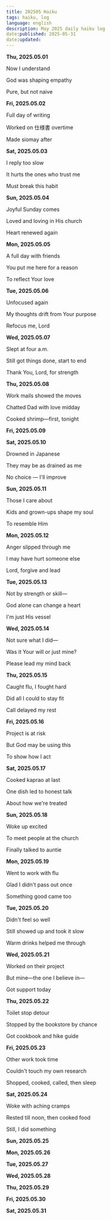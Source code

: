 ```yaml
---
title: 202505 Haiku
tags: haiku, log
language: english
description: May 2025 daily haiku log
date:published: 2025-05-31  
date:updated:  
---
```


**Thu, 2025.05.01**

Now I understand

God was shaping empathy

Pure, but not naive


**Fri, 2025.05.02**

Full day of writing

Worked on 仕様書 overtime

Made siomay after


**Sat, 2025.05.03**

I reply too slow

It hurts the ones who trust me

Must break this habit


**Sun, 2025.05.04**

Joyful Sunday comes

Loved and loving in His church

Heart renewed again


**Mon, 2025.05.05**

A full day with friends

You put me here for a reason

To reflect Your love


**Tue, 2025.05.06**

Unfocused again

My thoughts drift from Your purpose

Refocus me, Lord


**Wed, 2025.05.07**

Slept at four a.m.

Still got things done, start to end

Thank You, Lord, for strength


**Thu, 2025.05.08**

Work mails showed the moves

Chatted Dad with love midday

Cooked shrimp—first, tonight


**Fri, 2025.05.09**

**Sat, 2025.05.10**

Drowned in Japanese

They may be as drained as me

No choice — I'll improve


**Sun, 2025.05.11**

Those I care about

Kids and grown-ups shape my soul

To resemble Him


**Mon, 2025.05.12**

Anger slipped through me

I may have hurt someone else

Lord, forgive and lead


**Tue, 2025.05.13**

Not by strength or skill—

God alone can change a heart

I'm just His vessel


**Wed, 2025.05.14**

Not sure what I did—

Was it Your will or just mine?

Please lead my mind back


**Thu, 2025.05.15**

Caught flu, I fought hard

Did all I could to stay fit

Call delayed my rest


**Fri, 2025.05.16**

Project is at risk

But God may be using this

To show how I act


**Sat, 2025.05.17**

Cooked kaprao at last

One dish led to honest talk

About how we're treated


**Sun, 2025.05.18**

Woke up excited

To meet people at the church

Finally talked to auntie


**Mon, 2025.05.19**

Went to work with flu

Glad I didn't pass out once

Something good came too


**Tue, 2025.05.20**

Didn't feel so well

Still showed up and took it slow

Warm drinks helped me through


**Wed, 2025.05.21**

Worked on their project

But mine—the one I believe in—

Got support today


**Thu, 2025.05.22**

Toilet stop detour

Stopped by the bookstore by chance

Got cookbook and hike guide


**Fri, 2025.05.23**

Other work took time

Couldn't touch my own research

Shopped, cooked, called, then sleep


**Sat, 2025.05.24**

Woke with aching cramps

Rested till noon, then cooked food

Still, I did something


**Sun, 2025.05.25**



**Mon, 2025.05.26**

**Tue, 2025.05.27**

**Wed, 2025.05.28**

**Thu, 2025.05.29**

**Fri, 2025.05.30**

**Sat, 2025.05.31**
